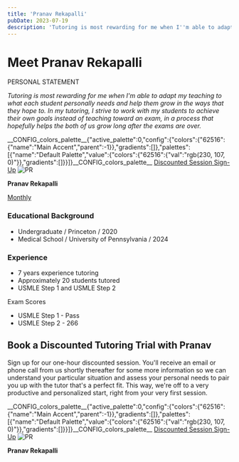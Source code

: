 ```yaml
---
title: 'Pranav Rekapalli'
pubDate: 2023-07-19
description: 'Tutoring is most rewarding for me when I''m able to adapt my teaching to what each student personally needs and help them grow in the ways that they hope to'
---
```






# Meet Pranav Rekapalli

PERSONAL STATEMENT

_Tutoring is most rewarding for me when I'm able to adapt my teaching to what each student personally needs and help them grow in the ways that they hope to. In my tutoring, I strive to work with my students to achieve their own goals instead of teaching toward an exam, in a process that hopefully helps the both of us grow long after the exams are over._

\_\_CONFIG\_colors\_palette\_\_{"active\_palette":0,"config":{"colors":{"62516":{"name":"Main Accent","parent":-1}},"gradients":\[\]},"palettes":\[{"name":"Default Palette","value":{"colors":{"62516":{"val":"rgb(230, 107, 0)"}},"gradients":\[\]}}\]}\_\_CONFIG\_colors\_palette\_\_ [Discounted Session Sign-Up](/purchase-discounted-session/) ![](https://i2xfwztd2ksbegse.public.blob.vercel-storage.com/wp/2023/07/PR.webp "PR")

**Pranav Rekapalli**

[Monthly](#)

### Educational Background

- Undergraduate / Princeton / 2020
- Medical School / University of Pennsylvania / 2024

### Experience

- 7 years experience tutoring
- Approximately 20 students tutored
- USMLE Step 1 and USMLE Step 2

Exam Scores

- USMLE Step 1 - Pass
- USMLE Step 2 - 266

## Book a Discounted Tutoring Trial with Pranav

Sign up for our one-hour discounted session. You'll receive an email or phone call from us shortly thereafter for some more information so we can understand your particular situation and assess your personal needs to pair you up with the tutor that's a perfect fit. This way, we're off to a very productive and personalized start, right from your very first session.

\_\_CONFIG\_colors\_palette\_\_{"active\_palette":0,"config":{"colors":{"62516":{"name":"Main Accent","parent":-1}},"gradients":\[\]},"palettes":\[{"name":"Default Palette","value":{"colors":{"62516":{"val":"rgb(230, 107, 0)"}},"gradients":\[\]}}\]}\_\_CONFIG\_colors\_palette\_\_ [Discounted Session Sign-Up](/purchase-discounted-session/) ![](https://i2xfwztd2ksbegse.public.blob.vercel-storage.com/wp/2023/07/PR.webp "PR")

**Pranav Rekapalli**
